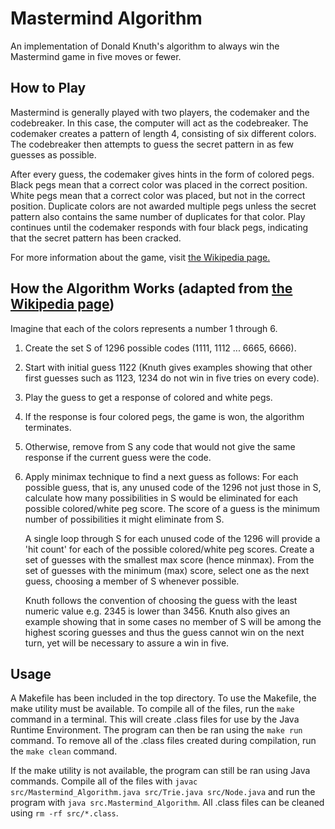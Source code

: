 # Mastermind Algorithm
An implementation of Donald Knuth's algorithm to always win the Mastermind game in five moves or fewer.

## How to Play
Mastermind is generally played with two players, the codemaker and the codebreaker. In this case, the computer will act as the codebreaker. The codemaker creates a pattern of length 4, consisting of six different colors. The codebreaker then attempts to guess the secret pattern in as few guesses as possible.

After every guess, the codemaker gives hints in the form of colored pegs. Black pegs mean that a correct color was placed in the correct position. White pegs mean that a correct color was placed, but not in the correct position. Duplicate colors are not awarded multiple pegs unless the secret pattern also contains the same number of duplicates for that color. Play continues until the codemaker responds with four black pegs, indicating that the secret pattern has been cracked.

For more information about the game, visit [the Wikipedia page.](https://en.wikipedia.org/wiki/Mastermind_(board_game))

## How the Algorithm Works (adapted from [the Wikipedia page](https://en.wikipedia.org/wiki/Mastermind_(board_game)#Worst_case:_Five-guess_algorithm))
Imagine that each of the colors represents a number 1 through 6.

1. Create the set S of 1296 possible codes (1111, 1112 ... 6665, 6666).

2. Start with initial guess 1122 (Knuth gives examples showing that other first guesses such as 1123, 1234 do not win in five tries on every code).

3. Play the guess to get a response of colored and white pegs.

4. If the response is four colored pegs, the game is won, the algorithm terminates.

5. Otherwise, remove from S any code that would not give the same response if the current guess were the code.

6. Apply minimax technique to find a next guess as follows:
For each possible guess, that is, any unused code of the 1296 not just those in S, calculate how many possibilities in S would be eliminated for each possible colored/white peg score. The score of a guess is the minimum number of possibilities it might eliminate from S.

    A single loop through S for each unused code of the 1296 will provide a 'hit count' for each of the possible colored/white peg scores. Create a set of guesses with the smallest max score (hence minmax).
From the set of guesses with the minimum (max) score, select one as the next guess, choosing a member of S whenever possible.

    Knuth follows the convention of choosing the guess with the least numeric value e.g. 2345 is lower than 3456. Knuth also gives an example showing that in some cases no member of S will be among the highest scoring guesses and thus the guess cannot win on the next turn, yet will be necessary to assure a win in five.

## Usage
A Makefile has been included in the top directory. To use the Makefile, the make utility must be available. To compile all of the files, run the `make` command in a terminal. This will create .class files for use by the Java Runtime Environment. The program can then be ran using the `make run` command. To remove all of the .class files created during compilation, run the `make clean` command.

If the make utility is not available, the program can still be ran using Java commands. Compile all of the files with `javac src/Mastermind_Algorithm.java src/Trie.java src/Node.java` and run the program with `java src.Mastermind_Algorithm`. All .class files can be cleaned using `rm -rf src/*.class`.
